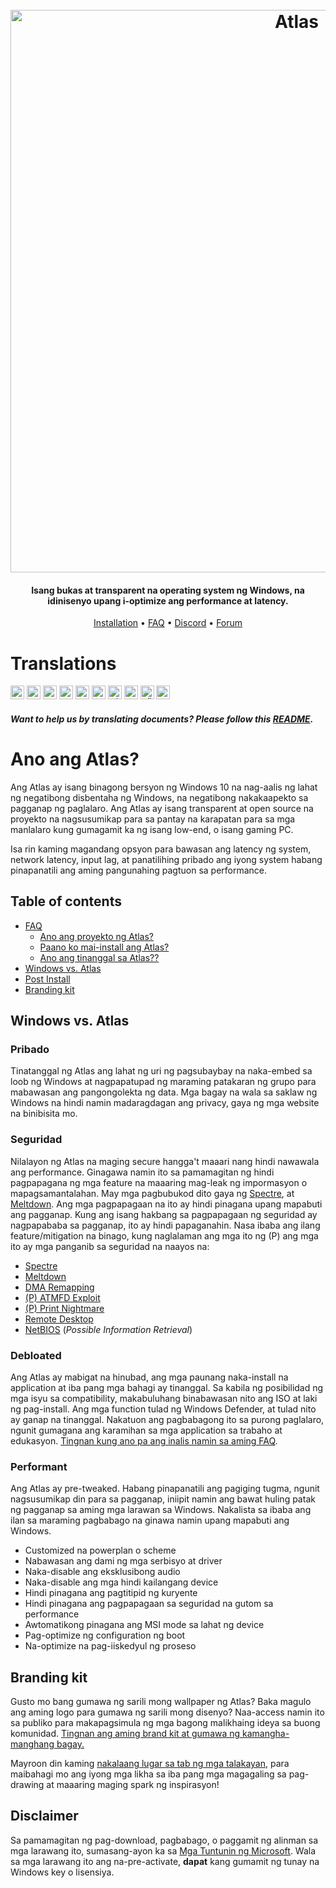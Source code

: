 <h1 align="center">
  <br>
  <a href="http://atlasos.net"><img src="https://i.imgur.com/xV08gIt.png" alt="Atlas" width="900"></a>
</h1>
<h4 align="center">Isang bukas at transparent na operating system ng Windows, na idinisenyo upang i-optimize ang performance at latency.</h4>

<p align="center">
  <a href="https://github.com/Atlas-OS/Atlas/wiki/2.-Installing">Installation</a>
  •
  <a href="https://github.com/Atlas-OS/Atlas/wiki/1.-FAQ#contents">FAQ</a>
  •
  <a href="https://discord.com/servers/atlas-795710270000332800" target="_blank">Discord</a>
  •
  <a href="https://forum.atlasos.net">Forum</a>
</p>

# Translations

<kbd>[<img title="中文（简体）" alt="中文（简体）" src="https://cdn.staticaly.com/gh/hjnilsson/country-flags/master/svg/cn.svg" width="22">](https://github.com/Atlas-OS/Atlas/blob/main/translations/README_zh_CN.md)</kbd>
<kbd>[<img title="Française" alt="Française" src="https://cdn.staticaly.com/gh/hjnilsson/country-flags/master/svg/fr.svg" width="22">](https://github.com/Atlas-OS/Atlas/blob/main/translations/README_fr_FR.md)</kbd>
<kbd>[<img title="Bahasa Indonesia" alt="Bahasa Indonesia" src="https://cdn.staticaly.com/gh/hjnilsson/country-flags/master/svg/id.svg" width="22">](https://github.com/Atlas-OS/Atlas/blob/main/translations/README_id_ID.md)</kbd>
<kbd>[<img title="Tagalog" alt="Tagalog" src="https://cdn.staticaly.com/gh/hjnilsson/country-flags/master/svg/ph.svg" width="22">](https://github.com/Atlas-OS/Atlas/blob/main/translations/README_ph_PH.md)</kbd>
<kbd>[<img title="Polski" alt="Polski" src="https://cdn.staticaly.com/gh/hjnilsson/country-flags/master/svg/pl.svg" width="22">](https://github.com/Atlas-OS/Atlas/blob/main/translations/README_pl_PL.md)</kbd>
<kbd>[<img title="Русский" alt="Русский" src="https://cdn.staticaly.com/gh/hjnilsson/country-flags/master/svg/ru.svg" width="22">](https://github.com/Atlas-OS/Atlas/blob/main/translations/README_ru_RU.md)</kbd>
<kbd>[<img title="Tiếng Việt" alt="Tiếng Việt" src="https://cdn.staticaly.com/gh/hjnilsson/country-flags/master/svg/vn.svg" width="22">](https://github.com/Atlas-OS/Atlas/blob/main/translations/README_vi_VN.md)</kbd>
<kbd>[<img title="Deutsch" alt="Deutsch" src="https://cdn.staticaly.com/gh/hjnilsson/country-flags/master/svg/de.svg" width="22">](https://github.com/Atlas-OS/Atlas/blob/main/translations/README_de_DE.md)</kbd>
<kbd>[<img title="Türkçe" alt="Türkçe" src="https://cdn.staticaly.com/gh/hjnilsson/country-flags/master/svg/tr.svg" width="22">](https://github.com/Atlas-OS/Atlas/blob/main/translations/README_tr_TR.md)</kbd>
<kbd>[<img title="Українська" alt="Українська" src="https://cdn.staticaly.com/gh/hjnilsson/country-flags/master/svg/ua.svg" width="22">](https://github.com/Atlas-OS/Atlas/blob/main/translations/README_ua_UA.md)</kbd>

#### _Want to help us by translating documents? Please follow this [README](translations/README.md)._

# Ano ang Atlas?

Ang Atlas ay isang binagong bersyon ng Windows 10 na nag-aalis ng lahat ng negatibong disbentaha ng Windows, na negatibong nakakaapekto sa pagganap ng paglalaro. Ang Atlas ay isang transparent at open source na proyekto na nagsusumikap para sa pantay na karapatan para sa mga manlalaro kung gumagamit ka ng isang low-end, o isang gaming PC.

Isa rin kaming magandang opsyon para bawasan ang latency ng system, network latency, input lag, at panatilihing pribado ang iyong system habang pinapanatili ang aming pangunahing pagtuon sa performance.

## Table of contents

- [FAQ](https://github.com/Atlas-OS/Atlas/wiki/1.-FAQ)
  - [Ano ang proyekto ng Atlas?](https://github.com/Atlas-OS/Atlas/wiki/1.-FAQ#11-what-is-the-atlas-project)
  - [Paano ko mai-install ang Atlas?](https://github.com/Atlas-OS/Atlas/wiki/1.-FAQ#12-how-do-i-install-atlas-os)
  - [Ano ang tinanggal sa Atlas??](https://github.com/Atlas-OS/Atlas/wiki/1.-FAQ#13-whats-removed-in-atlas-os)
- <a href="#windows-vs-atlas">Windows vs. Atlas</a>
- [Post Install](https://github.com/Atlas-OS/Atlas/wiki/3.-Post-Install)
- [Branding kit](https://raw.githubusercontent.com/Atlas-OS/Atlas/main/img/brand-kit.zip)

## Windows vs. Atlas

### **Pribado**

Tinatanggal ng Atlas ang lahat ng uri ng pagsubaybay na naka-embed sa loob ng Windows at nagpapatupad ng maraming patakaran ng grupo para mabawasan ang pangongolekta ng data. Mga bagay na wala sa saklaw ng Windows na hindi namin madaragdagan ang privacy, gaya ng mga website na binibisita mo.

### **Seguridad**

Nilalayon ng Atlas na maging secure hangga't maaari nang hindi nawawala ang performance. Ginagawa namin ito sa pamamagitan ng hindi pagpapagana ng mga feature na maaaring mag-leak ng impormasyon o mapagsamantalahan. May mga pagbubukod dito gaya ng [Spectre](https://spectreattack.com/spectre.pdf), at [Meltdown](https://meltdownattack.com/meltdown.pdf). Ang mga pagpapagaan na ito ay hindi pinagana upang mapabuti ang pagganap.
Kung ang isang hakbang sa pagpapagaan ng seguridad ay nagpapababa sa pagganap, ito ay hindi papaganahin.
Nasa ibaba ang ilang feature/mitigation na binago, kung naglalaman ang mga ito ng (P) ang mga ito ay mga panganib sa seguridad na naayos na:

- [Spectre](https://spectreattack.com/spectre.pdf)
- [Meltdown](https://meltdownattack.com/meltdown.pdf)
- [DMA Remapping](https://docs.microsoft.com/en-us/windows/security/information-protection/kernel-dma-protection-for-thunderbolt)
- [(P) ATMFD Exploit](https://msrc.microsoft.com/update-guide/en-US/vulnerability/CVE-2020-1020)
- [(P) Print Nightmare](https://us-cert.cisa.gov/ncas/current-activity/2021/06/30/printnightmare-critical-windows-print-spooler-vulnerability)
- [Remote Desktop](https://cve.mitre.org/cgi-bin/cvekey.cgi?keyword=Windows+Remote+Desktop)
- [NetBIOS](https://en.wikipedia.org/wiki/NetBIOS) (_Possible Information Retrieval_)

### **Debloated**

Ang Atlas ay mabigat na hinubad, ang mga paunang naka-install na application at iba pang mga bahagi ay tinanggal. Sa kabila ng posibilidad ng mga isyu sa compatibility, makabuluhang binabawasan nito ang ISO at laki ng pag-install. Ang mga function tulad ng Windows Defender, at tulad nito ay ganap na tinanggal. Nakatuon ang pagbabagong ito sa purong paglalaro, ngunit gumagana ang karamihan sa mga application sa trabaho at edukasyon. [Tingnan kung ano pa ang inalis namin sa aming FAQ](https://github.com/Atlas-OS/Atlas/wiki/1.-FAQ#13-whats-removed-in-atlas-os).

### **Performant**

Ang Atlas ay pre-tweaked. Habang pinapanatili ang pagiging tugma, ngunit nagsusumikap din para sa pagganap, iniipit namin ang bawat huling patak ng pagganap sa aming mga larawan sa Windows. Nakalista sa ibaba ang ilan sa maraming pagbabago na ginawa namin upang mapabuti ang Windows.

- Customized na powerplan o scheme
- Nabawasan ang dami ng mga serbisyo at driver
- Naka-disable ang eksklusibong audio
- Naka-disable ang mga hindi kailangang device
- Hindi pinagana ang pagtitipid ng kuryente
- Hindi pinagana ang pagpapagaan sa seguridad na gutom sa performance
- Awtomatikong pinagana ang MSI mode sa lahat ng device
- Pag-optimize ng configuration ng boot
- Na-optimize na pag-iiskedyul ng proseso

## Branding kit

Gusto mo bang gumawa ng sarili mong wallpaper ng Atlas? Baka magulo ang aming logo para gumawa ng sarili mong disenyo? Naa-access namin ito sa publiko para makapagsimula ng mga bagong malikhaing ideya sa buong komunidad. [Tingnan ang aming brand kit at gumawa ng kamangha-manghang bagay.](https://github.com/Atlas-OS/Atlas/blob/main/img/brand-kit.zip?raw=true)

Mayroon din kaming [nakalaang lugar sa tab ng mga talakayan](https://github.com/Atlas-OS/Atlas/discussions/categories/community-artwork), para maibahagi mo ang iyong mga likha sa iba pang mga magagaling sa pag-drawing at maaaring maging spark ng inspirasyon!

## Disclaimer

Sa pamamagitan ng pag-download, pagbabago, o paggamit ng alinman sa mga larawang ito, sumasang-ayon ka sa [Mga Tuntunin ng Microsoft](https://www.microsoft.com/en-us/Useterms/Retail/Windows/10/UseTerms_Retail_Windows_10_English.htm). Wala sa mga larawang ito ang na-pre-activate, **dapat** kang gumamit ng tunay na  Windows key o lisensiya.
